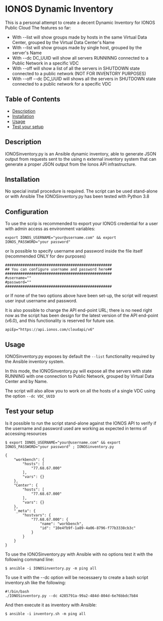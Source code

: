 # IONOS Dynamic Inventory

This is a personal attempt to create a decent Dynamic Inventory for IONOS Public Cloud
The features so far:
- With --list will show groups made by hosts in the same Virtual Data Center, grouped by the Virtual Data Center's Name
- With --list will show groups made by single host, grouped by the server's Name
- With --dc DC_UUID will show all servers RUNNINNG connected to a Public Network in a specific VDC 
- With --off will show a list of all the servers in SHUTDOWN state connected to a public network (NOT FOR INVENTORY PURPOSES)
- With --off --dc DC_UUID will shows all the servers in SHUTDOWN state connected to a public network for a specific VDC

## Table of Contents

- [Description](#description)
- [Installation](#installation)
- [Usage](#usage)
- [Test your setup](#test-your-setup)

## Description

IONOSinventory.py is an Ansible dynamic inventory, able to generate JSON output from requests sent to the using n external inventory system that can generate a proper JSON output from the Ionos API infrastructure.

## Installation

No special install procedure is required. 
The script can be used stand-alone or with Ansible
The IONOSinventory.py has been tested with Python 3.8

## Configuration

To use the scrip is recommended to export your IONOS credential for a user with admin access as environment variables:
```
export IONOS_USERNAME="your@username.com" && export IONOS_PASSWORD="your password"
```
or
Is possible to specify username and password inside the file itself (recommended ONLY for dev purposes)
```
#################################################
## You can configure username and password here##
#################################################
#username=""
#password=""
#################################################
```
or
If none of the two options above have been set-up, the script will request user input username and password.

It is also possible to change the API end-point URL; there is no need right now as the script has been design for the latest version of the API end-point (v6.0), and this functionality is reserved for future use.
```
apiEp="https://api.ionos.com/cloudapi/v6"
```

## Usage

IONOSinventory.py exposes by default the `--list` functionality required by the Ansible inventory system.

In this mode, the IONOSinventory.py will expose all the servers with state RUNNING with one connection to Public Network, grouped by Virtual Data Center and by Name.

The script will also allow you to work on all the hosts of a single VDC using the option `--dc VDC_UUID`

## Test your setup
Is it possible to run the script stand-alone against the IONOS API to verify if the username and password used
are working as expected in terms of accessing resources

```
$ export IONOS_USERNAME="your@username.com" && export IONOS_PASSWORD="your password" ; IONOSinventory.py

{
    "workbench": {
        "hosts": [
            "77.68.67.000"
        ],
        "vars": {}
    },
    "Center": {
        "hosts": [
            "77.68.67.000"
        ],
        "vars": {}
    },
    "_meta": {
        "hostvars": {
            "77.68.67.000": {
                "name": "workbench",
                "id": "10e4fb9f-1a89-4a06-8796-f77b3338cb3c"
            }
        }
    }
}
```

To use the IONOSinventory.py with Ansible with no options test it with the following command line:
```
$ ansible -i IONOSinventory.py -m ping all
```
To use it with the --dc option will be necessaery to create a bash script inventory.sh  like the following:
```
#!/bin/bash
./IONOSinventory.py --dc 4285791a-99a2-484d-804d-6e76bbdc7b84
```

And then execute it as inventory with Ansible:
```
$ ansible -i inventory.sh -m ping all
```
